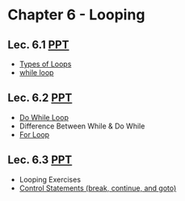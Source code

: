 # Chapter 6 - Looping

## Lec. 6.1 [PPT](https://drive.google.com/file/d/1HO3_TMuqZYubYOkCkcGiUfYEgEUNNkS4/view?usp=sharing)
- [Types of Loops](https://medium.com/@milankathiriya/control-structure-in-c-language-c0679d6822da#:~:text=Repetition%20Structure%20(Loops)%3A)
- [while loop](https://medium.com/@milankathiriya/control-structure-in-c-language-c0679d6822da#:~:text=Repetition%20Structure%20(Loops)%3A)

## Lec. 6.2 [PPT](https://drive.google.com/file/d/1Ve1u0tJLtXoUsx7fxEy6KECqtCs27Gjf/view?usp=sharing)
- [Do While Loop](https://medium.com/@milankathiriya/control-structure-in-c-language-c0679d6822da#:~:text=Repetition%20Structure%20(Loops)%3A)
- Difference Between While & Do While
- [For Loop](https://medium.com/@milankathiriya/control-structure-in-c-language-c0679d6822da#:~:text=Repetition%20Structure%20(Loops)%3A)

## Lec. 6.3 [PPT](https://drive.google.com/file/d/1PUHzYa8ZbHzAZh8ZDjfhpOoxdAgd9j9z/view?usp=sharing)
- Looping Exercises
- [Control Statements (break, continue, and goto)](https://medium.com/@milankathiriya/control-statements-in-c-language-b7fd3f3d30dd)
